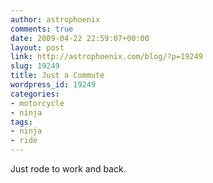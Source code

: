 ```yaml
---
author: astrophoenix
comments: true
date: 2009-04-22 22:59:07+00:00
layout: post
link: http://astrophoenix.com/blog/?p=19249
slug: 19249
title: Just a Commute
wordpress_id: 19249
categories:
- motorcycle
- ninja
tags:
- ninja
- ride
---
```


Just rode to work and back.
